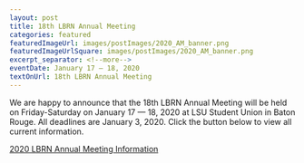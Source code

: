 ```yaml
--- 
layout: post
title: 18th LBRN Annual Meeting
categories: featured
featuredImageUrl: images/postImages/2020_AM_banner.png
featuredImageUrlSquare: images/postImages/2020_AM_banner.png
excerpt_separator: <!--more-->
eventDate: January 17 — 18, 2020
textOnUrl: 18th LBRN Annual Meeting
--- 
```

<p>We are happy to announce that the 18th LBRN Annual Meeting will be held on Friday-Saturday on January 17 — 18, 2020 at LSU Student Union in Baton Rouge. All deadlines are January 3, 2020. Click the button below to view all current information.</p>
<p>
  <a class="button" href="{{ "/annual-meetings.html" | relative_url }}">2020 LBRN Annual Meeting Information</a></p>
 